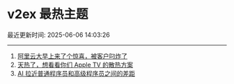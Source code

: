 # v2ex 最热主题

最近更新时间: 2025-06-06 14:03:26

--- 
1. [阿里云大早上来了个惊喜，被客户叼炸了](https://www.v2ex.com/t/1136705) 
2. [天热了，想看看你们 Apple TV 的散热方案](https://www.v2ex.com/t/1136718) 
3. [AI 拉近普通程序员和高级程序员之间的差距](https://www.v2ex.com/t/1136729) 
